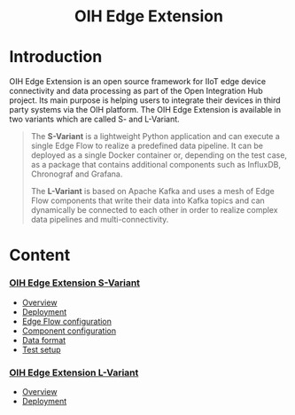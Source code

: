 # <center>OIH Edge Extension</center>

# Introduction

OIH Edge Extension is an open source framework for IIoT edge device connectivity and data processing as part of the Open 
Integration Hub project. Its main purpose is helping users to integrate their devices in third party systems via the 
OIH platform. The OIH Edge Extension is available in two variants which are called S- and L-Variant.<br>

> The **S-Variant** is a lightweight Python application and can execute a single Edge Flow to realize a predefined data 
> pipeline. It can be deployed as a single Docker container or, depending on the test case, as a package that contains
> additional components such as InfluxDB, Chronograf and Grafana.
> 
> The **L-Variant** is based on Apache Kafka and uses a mesh of Edge Flow components that write their data into Kafka 
> topics and can dynamically be connected to each other in order to realize complex data pipelines and 
> multi-connectivity.    

# Content

[<h3>OIH Edge Extension S-Variant</h3>](./S-Variant/README.md)
- [Overview](#overview)
- [Deployment](./S-Variant/README.md#deployment)
- [Edge Flow configuration](#edge-flow-configuration)
- [Component configuration](#component-configuration)
- [Data format](./S-Variant/README.md#data-format)
- [Test setup](#test-setup)

[<h3>OIH Edge Extension L-Variant</h3>](./L-Variant/README.md)
- [Overview](#overview)
- [Deployment](#deployment)

